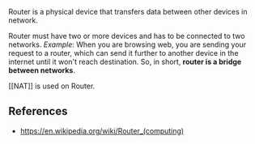 Router is a physical device that transfers data between other devices in network.

Router must have two or more devices and has to be connected to two networks. 
*Example*: When you are browsing web, you are sending your request to a router, which can send it further to another device in the internet until it won't reach destination. So, in short, **router is a bridge between networks**.

[[NAT]] is used on Router.

## References
- https://en.wikipedia.org/wiki/Router_(computing)